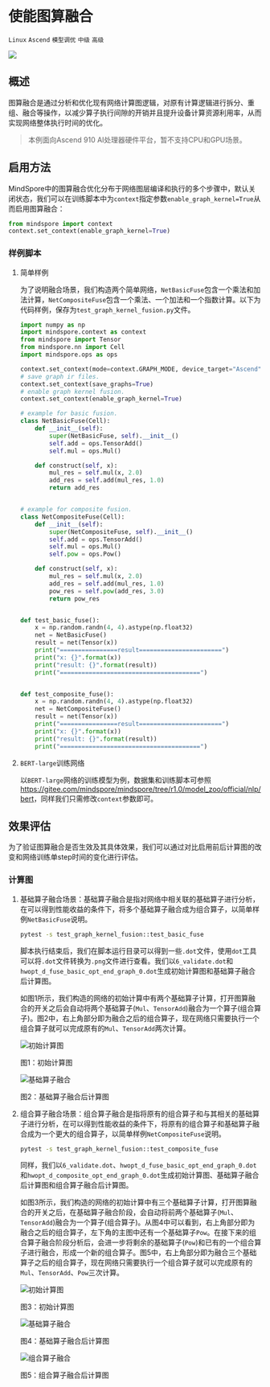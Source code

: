 # 使能图算融合

`Linux` `Ascend` `模型调优` `中级` `高级`

<a href="https://gitee.com/mindspore/docs/blob/r1.0/tutorials/training/source_zh_cn/advanced_use/enable_graph_kernel_fusion.md" target="_blank"><img src="../_static/logo_source.png"></a>

## 概述

图算融合是通过分析和优化现有网络计算图逻辑，对原有计算逻辑进行拆分、重组、融合等操作，以减少算子执行间隙的开销并且提升设备计算资源利用率，从而实现网络整体执行时间的优化。

> 本例面向Ascend 910 AI处理器硬件平台，暂不支持CPU和GPU场景。

## 启用方法

MindSpore中的图算融合优化分布于网络图层编译和执行的多个步骤中，默认关闭状态，我们可以在训练脚本中为`context`指定参数`enable_graph_kernel=True`从而启用图算融合：

```python
from mindspore import context
context.set_context(enable_graph_kernel=True)
```

### 样例脚本

1. 简单样例  

    为了说明融合场景，我们构造两个简单网络，`NetBasicFuse`包含一个乘法和加法计算，`NetCompositeFuse`包含一个乘法、一个加法和一个指数计算。以下为代码样例，保存为`test_graph_kernel_fusion.py`文件。  

    ```python
    import numpy as np
    import mindspore.context as context
    from mindspore import Tensor
    from mindspore.nn import Cell
    import mindspore.ops as ops

    context.set_context(mode=context.GRAPH_MODE, device_target="Ascend")
    # save graph ir files.
    context.set_context(save_graphs=True)
    # enable graph kernel fusion.
    context.set_context(enable_graph_kernel=True)

    # example for basic fusion.
    class NetBasicFuse(Cell):
        def __init__(self):
            super(NetBasicFuse, self).__init__()
            self.add = ops.TensorAdd()
            self.mul = ops.Mul()

        def construct(self, x):
            mul_res = self.mul(x, 2.0)
            add_res = self.add(mul_res, 1.0)
            return add_res


    # example for composite fusion.
    class NetCompositeFuse(Cell):
        def __init__(self):
            super(NetCompositeFuse, self).__init__()
            self.add = ops.TensorAdd()
            self.mul = ops.Mul()
            self.pow = ops.Pow()

        def construct(self, x):
            mul_res = self.mul(x, 2.0)
            add_res = self.add(mul_res, 1.0)
            pow_res = self.pow(add_res, 3.0)
            return pow_res


    def test_basic_fuse():
        x = np.random.randn(4, 4).astype(np.float32)
        net = NetBasicFuse()
        result = net(Tensor(x))
        print("================result=======================")
        print("x: {}".format(x))
        print("result: {}".format(result))
        print("=======================================")


    def test_composite_fuse():
        x = np.random.randn(4, 4).astype(np.float32)
        net = NetCompositeFuse()
        result = net(Tensor(x))
        print("================result=======================")
        print("x: {}".format(x))
        print("result: {}".format(result))
        print("=======================================")
    ```

2. `BERT-large`训练网络

    以`BERT-large`网络的训练模型为例，数据集和训练脚本可参照
    <https://gitee.com/mindspore/mindspore/tree/r1.0/model_zoo/official/nlp/bert>，同样我们只需修改`context`参数即可。  

## 效果评估

为了验证图算融合是否生效及其具体效果，我们可以通过对比启用前后计算图的改变和网络训练单step时间的变化进行评估。

### 计算图

1. 基础算子融合场景：基础算子融合是指对网络中相关联的基础算子进行分析，在可以得到性能收益的条件下，将多个基础算子融合成为组合算子，以简单样例`NetBasicFuse`说明。  

    ```bash
    pytest -s test_graph_kernel_fusion::test_basic_fuse
    ```

    脚本执行结束后，我们在脚本运行目录可以得到一些`.dot`文件，使用`dot`工具可以将`.dot`文件转换为`.png`文件进行查看。我们以`6_validate.dot`和`hwopt_d_fuse_basic_opt_end_graph_0.dot`生成初始计算图和基础算子融合后计算图。

    如图1所示，我们构造的网络的初始计算中有两个基础算子计算，打开图算融合的开关之后会自动将两个基础算子(`Mul`、`TensorAdd`)融合为一个算子(组合算子)。图2中，右上角部分即为融合之后的组合算子，现在网络只需要执行一个组合算子就可以完成原有的`Mul`、`TensorAdd`两次计算。  

    ![初始计算图](./images/graph_kernel_fusion_example_fuse_basic_before.png)

    图1：初始计算图

    ![基础算子融合](./images/graph_kernel_fusion_example_fuse_basic_after.png)

    图2：基础算子融合后计算图

2. 组合算子融合场景：组合算子融合是指将原有的组合算子和与其相关的基础算子进行分析，在可以得到性能收益的条件下，将原有的组合算子和基础算子融合成为一个更大的组合算子，以简单样例`NetCompositeFuse`说明。  

    ```bash
    pytest -s test_graph_kernel_fusion::test_composite_fuse
    ```

    同样，我们以`6_validate.dot`、`hwopt_d_fuse_basic_opt_end_graph_0.dot`和`hwopt_d_composite_opt_end_graph_0.dot`生成初始计算图、基础算子融合后计算图和组合算子融合后计算图。

    如图3所示，我们构造的网络的初始计算中有三个基础算子计算，打开图算融合的开关之后，在基础算子融合阶段，会自动将前两个基础算子(`Mul`、`TensorAdd`)融合为一个算子(组合算子)。从图4中可以看到，右上角部分即为融合之后的组合算子，左下角的主图中还有一个基础算子`Pow`。在接下来的组合算子融合阶段分析后，会进一步将剩余的基础算子(`Pow`)和已有的一个组合算子进行融合，形成一个新的组合算子。图5中，右上角部分即为融合三个基础算子之后的组合算子，现在网络只需要执行一个组合算子就可以完成原有的`Mul`、`TensorAdd`、`Pow`三次计算。  

    ![初始计算图](./images/graph_kernel_fusion_example_fuse_composite_before.png)

    图3：初始计算图

    ![基础算子融合](./images/graph_kernel_fusion_example_fuse_composite_middle.png)

    图4：基础算子融合后计算图

    ![组合算子融合](./images/graph_kernel_fusion_example_fuse_composite_after.png)

    图5：组合算子融合后计算图

